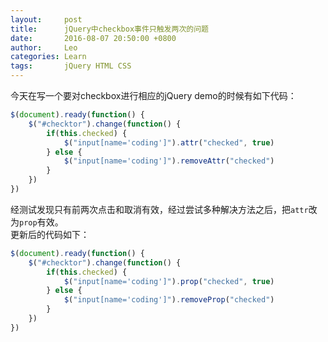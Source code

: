 ```yaml
---
layout:     post
title:      jQuery中checkbox事件只触发两次的问题
date:       2016-08-07 20:50:00 +0800
author:     Leo
categories: Learn
tags:       jQuery HTML CSS
---
```

今天在写一个要对checkbox进行相应的jQuery demo的时候有如下代码：

```javascript
$(document).ready(function() {
	$("#checktor").change(function() {
		if(this.checked) {
			$("input[name='coding']").attr("checked", true)
		} else {
			$("input[name='coding']").removeAttr("checked")
		}
	})
})
```

经测试发现只有前两次点击和取消有效，经过尝试多种解决方法之后，把`attr`改为`prop`有效。<br>
更新后的代码如下：

```javascript
$(document).ready(function() {
	$("#checktor").change(function() {
		if(this.checked) {
			$("input[name='coding']").prop("checked", true)
		} else {
			$("input[name='coding']").removeProp("checked")
		}
	})
})
```
